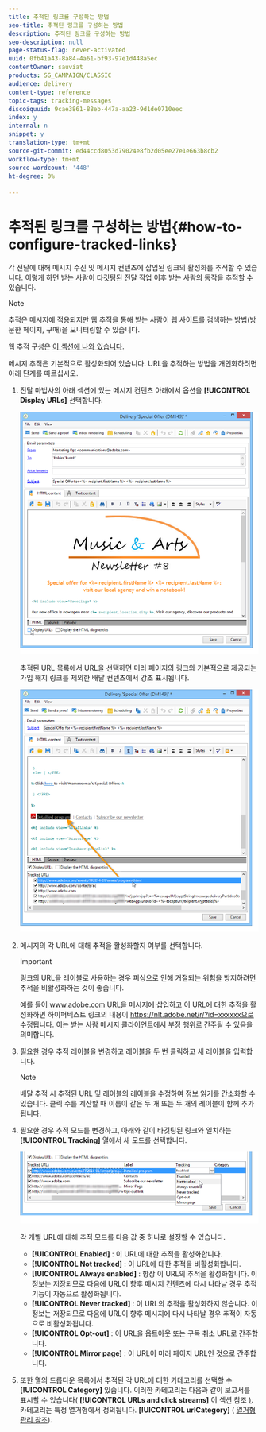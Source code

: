 ```yaml
---
title: 추적된 링크를 구성하는 방법
seo-title: 추적된 링크를 구성하는 방법
description: 추적된 링크를 구성하는 방법
seo-description: null
page-status-flag: never-activated
uuid: 0fb41a43-8a84-4a61-bf93-97e1d448a5ec
contentOwner: sauviat
products: SG_CAMPAIGN/CLASSIC
audience: delivery
content-type: reference
topic-tags: tracking-messages
discoiquuid: 9cae3861-88eb-447a-aa23-9d1de0710eec
index: y
internal: n
snippet: y
translation-type: tm+mt
source-git-commit: ed44ccd8053d79024e8fb2d05ee27e1e663b8cb2
workflow-type: tm+mt
source-wordcount: '448'
ht-degree: 0%

---
```



# 추적된 링크를 구성하는 방법{#how-to-configure-tracked-links}

각 전달에 대해 메시지 수신 및 메시지 컨텐츠에 삽입된 링크의 활성화를 추적할 수 있습니다. 이렇게 하면 받는 사람이 타깃팅된 전달 작업 이후 받는 사람의 동작을 추적할 수 있습니다.

>[!NOTE]
>
>추적은 메시지에 적용되지만 웹 추적을 통해 받는 사람이 웹 사이트를 검색하는 방법(방문한 페이지, 구매)을 모니터링할 수 있습니다.
>
>웹 추적 구성은 [이 섹션에 나와 있습니다](../../configuration/using/about-web-tracking.md).

메시지 추적은 기본적으로 활성화되어 있습니다. URL을 추적하는 방법을 개인화하려면 아래 단계를 따르십시오.

1. 전달 마법사의 아래 섹션에 있는 메시지 컨텐츠 아래에서 옵션을 **[!UICONTROL Display URLs]** 선택합니다.

   ![](assets/s_ncs_user_email_del_display_urls.png)

   추적된 URL 목록에서 URL을 선택하면 미러 페이지의 링크와 기본적으로 제공되는 가입 해지 링크를 제외한 배달 컨텐츠에서 강조 표시됩니다.

   ![](assets/s_ncs_user_email_del_show_urls.png)

1. 메시지의 각 URL에 대해 추적을 활성화할지 여부를 선택합니다.

   >[!IMPORTANT]
   >
   >링크의 URL을 레이블로 사용하는 경우 피싱으로 인해 거절되는 위험을 방지하려면 추적을 비활성화하는 것이 좋습니다.
   >
   >예를 들어 www.adobe.com URL을 메시지에 삽입하고 이 URL에 대한 추적을 활성화하면 하이퍼텍스트 링크의 내용이 https://nlt.adobe.net/r/?id=xxxxxx으로 수정됩니다. 이는 받는 사람 메시지 클라이언트에서 부정 행위로 간주될 수 있음을 의미합니다.

1. 필요한 경우 추적 레이블을 변경하고 레이블을 두 번 클릭하고 새 레이블을 입력합니다.

   >[!NOTE]
   >
   >배달 추적 시 추적된 URL 및 레이블의 레이블을 수정하여 정보 읽기를 간소화할 수 있습니다. 클릭 수를 계산할 때 이름이 같은 두 개 또는 두 개의 레이블이 함께 추가됩니다.

1. 필요한 경우 추적 모드를 변경하고, 아래와 같이 타깃팅된 링크와 일치하는 **[!UICONTROL Tracking]** 열에서 새 모드를 선택합니다.

   ![](assets/s_ncs_user_select_tracking_mode.png)

   각 개별 URL에 대해 추적 모드를 다음 값 중 하나로 설정할 수 있습니다.

   * **[!UICONTROL Enabled]** : 이 URL에 대한 추적을 활성화합니다.
   * **[!UICONTROL Not tracked]** : 이 URL에 대한 추적을 비활성화합니다.
   * **[!UICONTROL Always enabled]** : 항상 이 URL의 추적을 활성화합니다. 이 정보는 저장되므로 다음에 URL이 향후 메시지 컨텐츠에 다시 나타날 경우 추적 기능이 자동으로 활성화됩니다.
   * **[!UICONTROL Never tracked]** : 이 URL의 추적을 활성화하지 않습니다. 이 정보는 저장되므로 다음에 URL이 향후 메시지에 다시 나타날 경우 추적이 자동으로 비활성화됩니다.
   * **[!UICONTROL Opt-out]** : 이 URL을 옵트아웃 또는 구독 취소 URL로 간주합니다.
   * **[!UICONTROL Mirror page]** : 이 URL이 미러 페이지 URL인 것으로 간주합니다.

1. 또한 열의 드롭다운 목록에서 추적된 각 URL에 대한 카테고리를 선택할 수 **[!UICONTROL Category]** 있습니다. 이러한 카테고리는 다음과 같이 보고서를 표시할 수 있습니다( **[!UICONTROL URLs and click streams]** 이 섹션 참조 [)](../../reporting/using/reports-on-deliveries.md#urls-and-click-streams). 카테고리는 특정 열거형에서 정의됩니다. **[!UICONTROL urlCategory]** ( [열거형 관리 참조](../../platform/using/managing-enumerations.md)).
